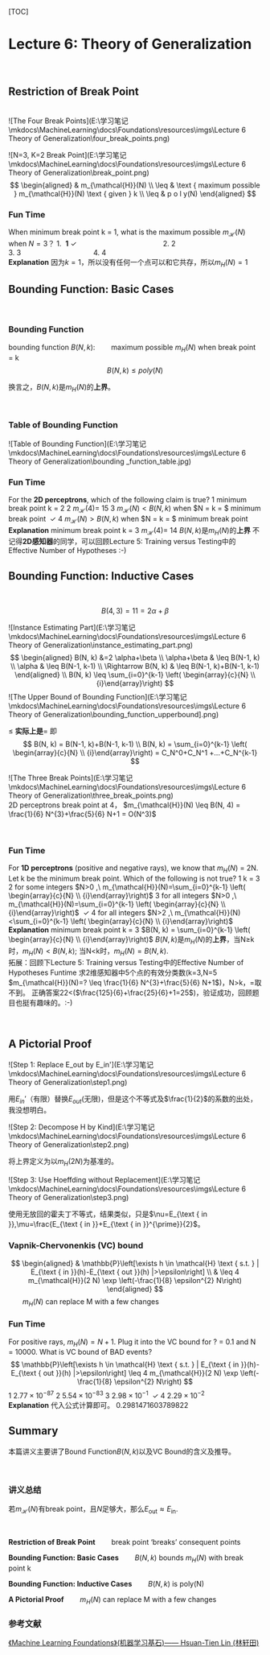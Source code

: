 [TOC]
<br/>

# Lecture 6: Theory of Generalization
<br/>

## Restriction of Break Point
<br/>
![The Four Break Points](E:\学习笔记\mkdocs\MachineLearning\docs\Foundations\resources\imgs\Lecture 6 Theory of Generalization\four_break_points.png)
<br/>

![N=3, K=2 Break Point](E:\学习笔记\mkdocs\MachineLearning\docs\Foundations\resources\imgs\Lecture 6 Theory of Generalization\break_point.png)
<br/>
$$
\begin{aligned} & m_{\mathcal{H}}(N) \\ \leq & \text { maximum possible } m_{\mathcal{H}}(N) \text { given } k \\ \leq & p o l y(N) \end{aligned}
$$

### Fun Time
When minimum break point k = 1, what is the maximum possible $m_{\mathcal{H}}(N)$ when $N = 3$？
1.&nbsp; **1**&nbsp;$\checkmark$&emsp;&emsp;&emsp;&emsp;&emsp;&emsp;&emsp;&emsp;&emsp;&emsp;&emsp;&emsp; 2.&nbsp;2&emsp;&emsp;&emsp;&emsp;&emsp;&emsp;&emsp;&emsp;&emsp;&emsp;3.&nbsp;3&emsp;&emsp;&emsp;&emsp;&emsp;&emsp;&emsp;&emsp;&emsp;&emsp; 4.&nbsp;4
<br/>
**Explanation**
因为$k=1$，所以没有任何一个点可以和它共存，所以$m_H (N) = 1$
<br/>


## Bounding Function: Basic Cases
<br/>

### Bounding Function

bounding function $B(N,k)$:
&emsp;&emsp;maximum possible $m_H (N)$ when break point = k
$$
B(N, k) \leq p o l y(N)
$$

换言之，$B(N, k)$是$m_H (N)$的**上界**。 

<br/>

### Table of Bounding Function
![Table of Bounding Function](E:\学习笔记\mkdocs\MachineLearning\docs\Foundations\resources\imgs\Lecture 6 Theory of Generalization\bounding _function_table.jpg)
<br/>

### Fun Time
For the **2D perceptrons**, which of the following claim is true?
1 minimum break point k = 2
2 $m_{\mathcal{H}}(4)$= 15
3 $m_{\mathcal{H}}(N)<B(N, k)$ when $N = k = $ minimum break point &nbsp;$\checkmark$
4 $m_{\mathcal{H}}(N)>B(N, k)$ when $N = k = $ minimum break point
<br/>
**Explanation**
minimum break point k = 3
$m_{\mathcal{H}}(4)$= 14
$B(N, k)$是$m_H (N)$的**上界**
不记得**2D感知器**的同学，可以回顾Lecture 5: Training versus Testing中的Effective Number of Hypotheses :-)
<br/>

## Bounding Function: Inductive Cases
<br/>

$$
B(4,3)=11=2 \alpha+\beta
$$

![Instance Estimating Part](E:\学习笔记\mkdocs\MachineLearning\docs\Foundations\resources\imgs\Lecture 6 Theory of Generalization\instance_estimating_part.png)
<br/>
$$
\begin{aligned} B(N, k) &=2 \alpha+\beta \\ \alpha+\beta & \leq B(N-1, k) \\ \alpha & \leq B(N-1, k-1) \\ \Rightarrow B(N, k) & \leq B(N-1, k)+B(N-1, k-1) \end{aligned}
\\ B(N, k) \leq \sum_{i=0}^{k-1} \left( \begin{array}{c}{N} \\ {i}\end{array}\right)
$$
![The Upper Bound of Bounding Function](E:\学习笔记\mkdocs\MachineLearning\docs\Foundations\resources\imgs\Lecture 6 Theory of Generalization\bounding_function_upperbound].png)

$\le$ **实际上是**$=$
即
$$
B(N, k) = B(N-1, k)+B(N-1, k-1)
\\ B(N, k) = \sum_{i=0}^{k-1} \left( \begin{array}{c}{N} \\ {i}\end{array}\right) = C_N^0+C_N^1 +...+C_N^{k-1}
$$

![The Three Break Points](E:\学习笔记\mkdocs\MachineLearning\docs\Foundations\resources\imgs\Lecture 6 Theory of Generalization\three_break_points.png)
<br/>
2D perceptrons  break point at 4， $m_{\mathcal{H}}(N) \leq B(N, 4) =  \frac{1}{6} N^{3}+\frac{5}{6} N+1 = O(N^3)$

<br/>

### Fun Time
For **1D perceptrons** (positive and negative rays), we know that $m_H (N)$ = 2N. Let k be the minimum break point. Which of the following is not true?
1 k = 3
2 for some integers $N>0 ,\ m_{\mathcal{H}}(N)=\sum_{i=0}^{k-1} \left( \begin{array}{c}{N} \\ {i}\end{array}\right)$
3 for all integers $N>0 ,\ m_{\mathcal{H}}(N)=\sum_{i=0}^{k-1} \left( \begin{array}{c}{N} \\ {i}\end{array}\right)$ &nbsp;$\checkmark$
4 for all integers $N>2 ,\ m_{\mathcal{H}}(N)<\sum_{i=0}^{k-1} \left( \begin{array}{c}{N} \\ {i}\end{array}\right)$
<br/>
**Explanation**
minimum break point k = 3
$B(N, k) = \sum_{i=0}^{k-1} \left( \begin{array}{c}{N} \\ {i}\end{array}\right)$
$B(N, k)$是$m_H (N)$的**上界**，当N$\ge$k时，$m_H (N)<B(N, k)$; 当N$<$k时，$m_H (N)=B(N, k)$.
<br/>
拓展：回顾下Lecture 5: Training versus Testing中的Effective Number of Hypotheses Funtime
求2维感知器中5个点的有效分类数(k=3,N=5 $m_{\mathcal{H}}(N)=? \leq \frac{1}{6} N^{3}+\frac{5}{6} N+1$)，N>k，=取不到。
正确答案22<($\frac{125}{6}+\frac{25}{6}+1=25$)，验证成功，回顾题目也挺有趣味的。:-)

<br/>





## A Pictorial Proof

![Step 1: Replace E_out by E_in'](E:\学习笔记\mkdocs\MachineLearning\docs\Foundations\resources\imgs\Lecture 6 Theory of Generalization\step1.png)
<br/>

用$E_{in}'$（有限）替换$E_{out}$(无限)，但是这个不等式及$\frac{1}{2}$的系数的出处，我没想明白。



![Step 2: Decompose H by Kind](E:\学习笔记\mkdocs\MachineLearning\docs\Foundations\resources\imgs\Lecture 6 Theory of Generalization\step2.png)
<br/>

将上界定义为以$m_{H}(2N)$为基准的。



![Step 3: Use Hoeffding without Replacement](E:\学习笔记\mkdocs\MachineLearning\docs\Foundations\resources\imgs\Lecture 6 Theory of Generalization\step3.png)
<br/>

使用无放回的霍夫丁不等式，结果类似，只是$\nu=E_{\text { in }},\mu=\frac{E_{\text { in }}+E_{\text { in }}^{\prime}}{2}$。



### Vapnik-Chervonenkis (VC) bound

$$
\begin{aligned}
& \mathbb{P}\left[\exists h \in \mathcal{H} \text { s.t. } | E_{\text { in }}(h)-E_{\text { out }}(h) |>\epsilon\right] \\ & \leq  4 m_{\mathcal{H}}(2 N) \exp \left(-\frac{1}{8} \epsilon^{2} N\right) \end{aligned}
$$
&emsp;&emsp;$m_H (N)$ can replace M with a few changes
<br/>

### Fun Time
For positive rays, $m_H (N) = N + 1$. Plug it into the VC bound for ? = 0.1 and N = 10000. What is VC bound of BAD events?
$$
\mathbb{P}\left[\exists h \in \mathcal{H} \text { s.t. } | E_{\text { in }}(h)-E_{\text { out }}(h) |>\epsilon\right] \leq 4 m_{\mathcal{H}}(2 N) \exp \left(-\frac{1}{8} \epsilon^{2} N\right)
$$
1 $2.77 × 10^{−87}$
2 $5.54 × 10^{−83}$
3 $2.98 × 10^{−1}$ &nbsp;$\checkmark$
4 $2.29 × 10^{−2}$
<br/>
**Explanation**
代入公式计算即可。
0.2981471603789822
<br/>

## Summary
本篇讲义主要讲了Bound Function$B(N,k)$以及VC Bound的含义及推导。

<br/>

### 讲义总结

若$m_{\mathcal{H}}(N)$有break point，且$N$足够大，那么$E_{\mathrm{out}} \approx E_{\mathrm{in}}$.

<br/>

**Restriction of Break Point**
&emsp;&emsp;break point ‘breaks’ consequent points
<br/>

**Bounding Function: Basic Cases**
&emsp;&emsp;$B(N,k)$ bounds $m_H (N)$ with break point k
<br/>

**Bounding Function: Inductive Cases**
&emsp;&emsp;$B(N,k)$ is poly(N)
<br/>

**A Pictorial Proof**
&emsp;&emsp;$m_H (N)$ can replace M with a few changes
<br/>

### 参考文献
<a href="https://www.csie.ntu.edu.tw/~htlin/course/mlfound18fall/">《Machine Learning Foundations》(机器学习基石)—— Hsuan-Tien Lin (林轩田)</a>